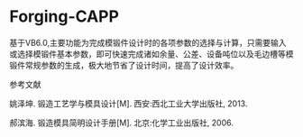 # Forging-CAPP
基于VB6.0,主要功能为完成模锻件设计时的各项参数的选择与计算，只需要输入或选择模锻件基本参数，即可快速完成诸如余量、公差、设备吨位以及毛边槽等模锻件常规参数的生成，极大地节省了设计时间，提高了设计效率。 

参考文献

姚泽坤. 锻造工艺学与模具设计[M]. 西安:西北工业大学出版社, 2013.

郝滨海. 锻造模具简明设计手册[M]. 北京:化学工业出版社, 2006. 
